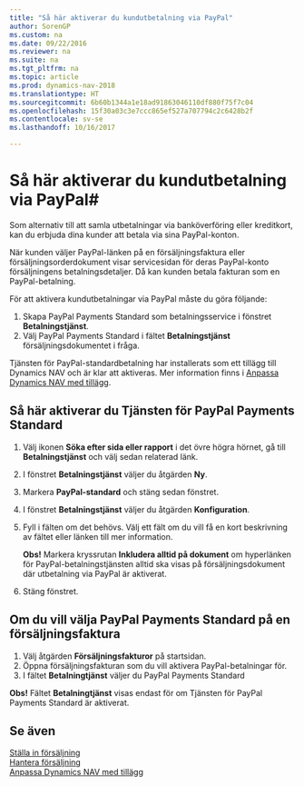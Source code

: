 ```yaml
---
title: "Så här aktiverar du kundutbetalning via PayPal"
author: SorenGP
ms.custom: na
ms.date: 09/22/2016
ms.reviewer: na
ms.suite: na
ms.tgt_pltfrm: na
ms.topic: article
ms.prod: dynamics-nav-2018
ms.translationtype: HT
ms.sourcegitcommit: 6b60b1344a1e18ad91863046110df880f75f7c04
ms.openlocfilehash: 15f30a03c3e7ccc865ef527a707794c2c6428b2f
ms.contentlocale: sv-se
ms.lasthandoff: 10/16/2017

---
```


# <a name="how-to-enable-customer-payments-through-paypal"></a>Så här aktiverar du kundutbetalning via PayPal#
Som alternativ till att samla utbetalningar via banköverföring eller kreditkort, kan du erbjuda dina kunder att betala via sina PayPal-konton.

När kunden väljer PayPal-länken på en försäljningsfaktura eller försäljningsorderdokument visar servicesidan för deras PayPal-konto försäljningens betalningsdetaljer. Då kan kunden betala fakturan som en PayPal-betalning.

För att aktivera kundutbetalningar via PayPal måste du göra följande:

1. Skapa PayPal Payments Standard som betalningsservice i fönstret **Betalningstjänst**.
2. Välj PayPal Payments Standard i fältet **Betalningstjänst** försäljningsdokumentet i fråga.

Tjänsten för PayPal-standardbetalning har installerats som ett tillägg till Dynamics NAV och är klar att aktiveras. Mer information finns i [Anpassa Dynamics NAV med tillägg](ui-extensions.md).

## <a name="to-enable-the-paypal-payments-standard-service"></a>Så här aktiverar du Tjänsten för PayPal Payments Standard
1. Välj ikonen **Söka efter sida eller rapport** i det övre högra hörnet, gå till **Betalningstjänst** och välj sedan relaterad länk.  
2. I fönstret **Betalningstjänst** väljer du åtgärden **Ny**.
3. Markera **PayPal-standard** och stäng sedan fönstret.
4. I fönstret **Betalningstjänst** väljer du åtgärden **Konfiguration**.
5. Fyll i fälten om det behövs. Välj ett fält om du vill få en kort beskrivning av fältet eller länken till mer information.

    **Obs!** Markera kryssrutan **Inkludera alltid på dokument** om hyperlänken för PayPal-betalningstjänsten alltid ska visas på försäljningsdokument där utbetalning via PayPal är aktiverat.

6. Stäng fönstret.

## <a name="to-select-paypal-payments-standard-on-a-sales-invoice"></a>Om du vill välja PayPal Payments Standard på en försäljningsfaktura
1. Välj åtgärden **Försäljningsfakturor** på startsidan.
2. Öppna försäljningsfakturan som du vill aktivera PayPal-betalningar för.
3. I fältet **Betalningtjänst** väljer du PayPal Payments Standard

**Obs!** Fältet **Betalningtjänst** visas endast för om Tjänsten för PayPal Payments Standard är aktiverat.   

## <a name="see-also"></a>Se även  
[Ställa in försäljning](sales-setup-sales.md)  
[Hantera försäljning](sales-manage-sales.md)  
[Anpassa Dynamics NAV med tillägg](ui-extensions.md)

